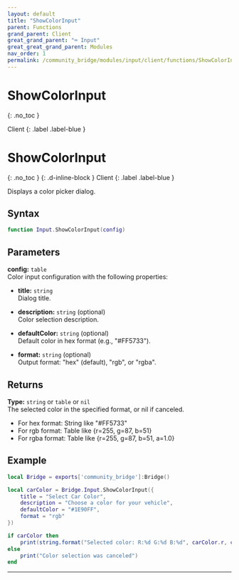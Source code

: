 ```yaml
---
layout: default
title: "ShowColorInput"
parent: Functions
grand_parent: Client
great_grand_parent: "⌨️ Input"
great_great_grand_parent: Modules
nav_order: 1
permalink: /community_bridge/modules/input/client/functions/ShowColorInput/
---
```


# ShowColorInput
{: .no_toc }

Client
{: .label .label-blue }

# ShowColorInput
{: .no_toc }
{: .d-inline-block }
Client
{: .label .label-blue }

Displays a color picker dialog.

## Syntax

```lua
function Input.ShowColorInput(config)
```

## Parameters

**config:** `table`  
Color input configuration with the following properties:

- **title:** `string`  
  Dialog title.

- **description:** `string` (optional)  
  Color selection description.

- **defaultColor:** `string` (optional)  
  Default color in hex format (e.g., "#FF5733").

- **format:** `string` (optional)  
  Output format: "hex" (default), "rgb", or "rgba".

## Returns

**Type:** `string` or `table` or `nil`  
The selected color in the specified format, or nil if canceled.
- For hex format: String like "#FF5733"  
- For rgb format: Table like {r=255, g=87, b=51}  
- For rgba format: Table like {r=255, g=87, b=51, a=1.0}

## Example

```lua
local Bridge = exports['community_bridge']:Bridge()

local carColor = Bridge.Input.ShowColorInput({
    title = "Select Car Color",
    description = "Choose a color for your vehicle",
    defaultColor = "#1E90FF",
    format = "rgb"
})

if carColor then
    print(string.format("Selected color: R:%d G:%d B:%d", carColor.r, carColor.g, carColor.b))
else
    print("Color selection was canceled")
end
```

---
